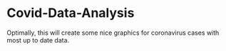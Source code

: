 # Covid-Data-Analysis
Optimally, this will create some nice graphics for coronavirus cases with most up to date data.
